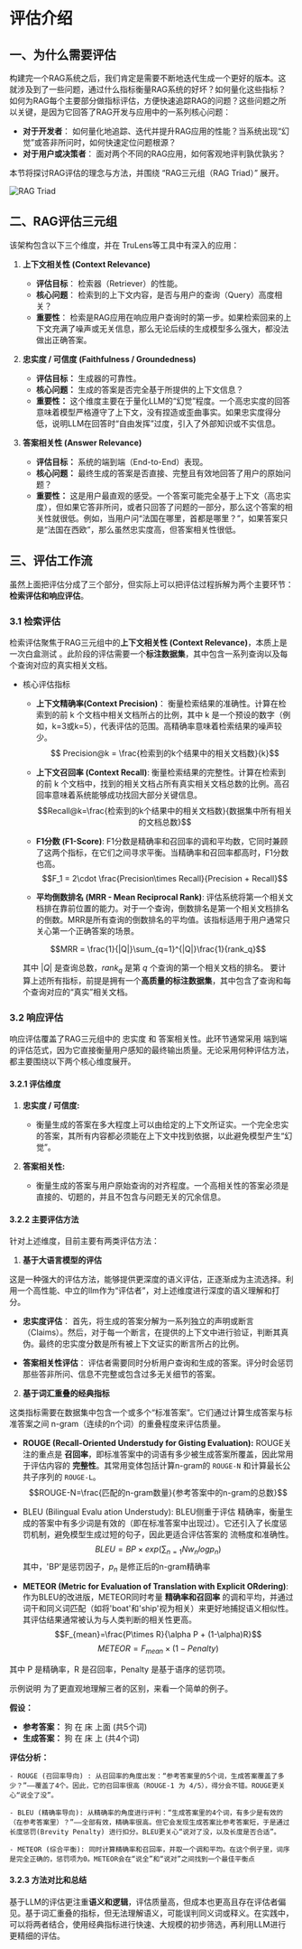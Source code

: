 # 评估介绍
## 一、为什么需要评估
构建完一个RAG系统之后，我们肯定是需要不断地迭代生成一个更好的版本。这就涉及到了一些问题，通过什么指标衡量RAG系统的好坏？如何量化这些指标？如何为RAG每个主要部分做指标评估，方便快速追踪RAG的问题？这些问题之所以关键，是因为它回答了RAG开发与应用中的一系列核心问题：
- **对于开发者**： 如何量化地追踪、迭代并提升RAG应用的性能？当系统出现“幻觉”或答非所问时，如何快速定位问题根源？
- **对于用户或决策者**： 面对两个不同的RAG应用，如何客观地评判孰优孰劣？


本节将探讨RAG评估的理念与方法，并围绕 “RAG三元组（RAG Triad）” 展开。

![RAG Triad](../images/6_1_1.webp)

## 二、RAG评估三元组
该架构包含以下三个维度，并在 TruLens等工具中有深入的应用：

1. **上下文相关性 (Context Relevance)**

    - **评估目标**： 检索器（Retriever）的性能。
    - **核心问题**： 检索到的上下文内容，是否与用户的查询（Query）高度相关？
    - **重要性**： 检索是RAG应用在响应用户查询时的第一步。如果检索回来的上下文充满了噪声或无关信息，那么无论后续的生成模型多么强大，都没法做出正确答案。

2. **忠实度 / 可信度 (Faithfulness / Groundedness)**

    - **评估目标：** 生成器的可靠性。
    - **核心问题：** 生成的答案是否完全基于所提供的上下文信息？
    - **重要性：** 这个维度主要在于量化LLM的“幻觉”程度。一个高忠实度的回答意味着模型严格遵守了上下文，没有捏造或歪曲事实。如果忠实度得分低，说明LLM在回答时“自由发挥”过度，引入了外部知识或不实信息。

3. **答案相关性 (Answer Relevance)**

   - **评估目标：** 系统的端到端（End-to-End）表现。
   - **核心问题：** 最终生成的答案是否直接、完整且有效地回答了用户的原始问题？
   - **重要性：** 这是用户最直观的感受。一个答案可能完全基于上下文（高忠实度），但如果它答非所问，或者只回答了问题的一部分，那么这个答案的相关性就很低。例如，当用户问“法国在哪里，首都是哪里？”，如果答案只是“法国在西欧”，那么虽然忠实度高，但答案相关性很低。

## 三、评估工作流
虽然上面把评估分成了三个部分，但实际上可以把评估过程拆解为两个主要环节：**检索评估和响应评估**。

### 3.1 检索评估
检索评估聚焦于RAG三元组中的**上下文相关性 (Context Relevance)**，本质上是一次白盒测试  。此阶段的评估需要一个**标注数据集**，其中包含一系列查询以及每个查询对应的真实相关文档。
- 核心评估指标
    - **上下文精确率(Context Precision)**： 衡量检索结果的准确性。计算在检索到的前 k 个文档中相关文档所占的比例，其中 k 是一个预设的数字（例如，k=3或k=5），代表评估的范围。高精确率意味着检索结果的噪声较少。
    $$ Precision@k = \frac{检索到的k个结果中的相关文档数}{k}$$

    - **上下文召回率 (Context Recall)**: 衡量检索结果的完整性。计算在检索到的前 k 个文档中，找到的相关文档占所有真实相关文档总数的比例。高召回率意味着系统能够成功找回大部分关键信息。
    $$Recall@k=\frac{检索到的k个结果中的相关文档数}{数据集中所有相关的文档总数}$$

    - **F1分数 (F1-Score)**: F1分数是精确率和召回率的调和平均数，它同时兼顾了这两个指标，在它们之间寻求平衡。当精确率和召回率都高时，F1分数也高。
    $$F_1 = 2\cdot \frac{Precision\times Recall}{Precision + Recall}$$

    - **平均倒数排名 (MRR - Mean Reciprocal Rank)**: 评估系统将第一个相关文档排在靠前位置的能力。对于一个查询，倒数排名是第一个相关文档排名的倒数。MRR是所有查询的倒数排名的平均值。该指标适用于用户通常只关心第一个正确答案的场景。

    $$MRR = \frac{1}{|Q|}\sum_{q=1}^{|Q|}\frac{1}{rank_q}$$

    其中 $|Q|$ 是查询总数，$rank_q$ 是第    $q$  个查询的第一个相关文档的排名。
要计算上述所有指标，前提是拥有一个**高质量的标注数据集**，其中包含了查询和每个查询对应的“真实”相关文档。

### 3.2 响应评估

响应评估覆盖了RAG三元组中的 忠实度 和 答案相关性。此环节通常采用 端到端 的评估范式，因为它直接衡量用户感知的最终输出质量。无论采用何种评估方法，都主要围绕以下两个核心维度展开。

#### 3.2.1 评估维度
1. **忠实度 / 可信度:**

    - 衡量生成的答案在多大程度上可以由给定的上下文所证实。一个完全忠实的答案，其所有内容都必须能在上下文中找到依据，以此避免模型产生“幻觉”。

2. **答案相关性:**

    - 衡量生成的答案与用户原始查询的对齐程度。一个高相关性的答案必须是直接的、切题的，并且不包含与问题无关的冗余信息。
#### 3.2.2 主要评估方法
针对上述维度，目前主要有两类评估方法：

1. **基于大语言模型的评估**

这是一种强大的评估方法，能够提供更深度的语义评估，正逐渐成为主流选择。利用一个高性能、中立的llm作为“评估者”，对上述维度进行深度的语义理解和打分。

- **忠实度评估**： 首先，将生成的答案分解为一系列独立的声明或断言（Claims）。然后，对于每一个断言，在提供的上下文中进行验证，判断其真伪。最终的忠实度分数是所有被上下文证实的断言所占的比例。

- **答案相关性评估**： 评估者需要同时分析用户查询和生成的答案。评分时会惩罚那些答非所问、信息不完整或包含过多无关细节的答案。

2. **基于词汇重叠的经典指标**

这类指标需要在数据集中包含一个或多个“标准答案”。它们通过计算生成答案与标准答案之间 n-gram（连续的n个词）的重叠程度来评估质量。

- **ROUGE (Recall-Oriented Understudy for Gisting Evaluation):** ROUGE关注的重点是 **召回率**，即标准答案中的词语有多少被生成答案所覆盖，因此常用于评估内容的 **完整性**。其常用变体包括计算n-gram的 `ROUGE-N` 和计算最长公共子序列的 `ROUGE-L`。
$$ROUGE-N=\frac{匹配的n-gram数量}{参考答案中的n-gram的总数}$$

- BLEU (Bilingual Evalu ation Understudy): BLEU侧重于评估 精确率，衡量生成的答案中有多少词是有效的（即在标准答案中出现过）。它还引入了长度惩罚机制，避免模型生成过短的句子，因此更适合评估答案的 流畅度和准确性。
$$BLEU = BP\times exp(\sum_{n=1}{N}w_nlogp_n)$$
其中，'BP'是惩罚因子，$p_n$ 是修正后的n-gram精确率
- **METEOR (Metric for Evaluation of Translation with Explicit ORdering)**: 作为BLEU的改进版，METEOR同时考量 **精确率和召回率** 的调和平均，并通过词干和同义词匹配（如将'boat'和'ship'视为相关）来更好地捕捉语义相似性。其评估结果通常被认为与人类判断的相关性更高。
$$F_{mean}=\frac{P\times R}{\alpha P  + (1-\alpha)R}$$
$$METEOR = F_{mean}\times(1-Penalty)$$

其中 P 是精确率，R 是召回率，Penalty 是基于语序的惩罚项。

示例说明
为了更直观地理解三者的区别，来看一个简单的例子。

**假设：**

- **参考答案：** 狗 在 床 上面 (共5个词)
- **生成答案：** 狗 在 床 上 (共4个词)

**评估分析：**

    - ROUGE (召回率导向) : 从召回率的角度出发：“参考答案里的5个词，生成答案覆盖了多少？”——覆盖了4个。因此，它的召回率很高（ROUGE-1 为 4/5），得分会不错。ROUGE更关心“说全了没”。

    - BLEU (精确率导向): 从精确率的角度进行评判：“生成答案里的4个词，有多少是有效的（在参考答案里）？”——全部有效，精确率很高。但它会发现生成答案比参考答案短，于是通过 长度惩罚(Brevity Penalty) 进行扣分。BLEU更关心“说对了没，以及长度是否合适”。

    - METEOR (综合平衡): 同时计算精确率和召回率，并取一个调和平均。在这个例子里，词序是完全正确的，惩罚项为0。METEOR会在“说全”和“说对”之间找到一个最佳平衡点

#### 3.2.3 方法对比和总结
基于LLM的评估更注重**语义和逻辑**，评估质量高，但成本也更高且存在评估者偏见。基于词汇重叠的指标，但无法理解语义，可能误判同义词或释义。在实践中，可以将两者结合，使用经典指标进行快速、大规模的初步筛选，再利用LLM进行更精细的评估。